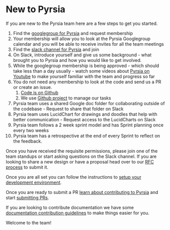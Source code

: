 # New to Pyrsia

If you are new to the Pyrsia team here are a few steps to get you started.

1. Find the [googlegroup for Pyrsia](https://groups.google.com/g/pyrsia) and request membership
2. Your membership will allow you to look at the Pyrsia Googlegroup calendar and you will be able to receive invites for all the team meetings
3. Find the [slack channel for Pyrsia](https://join.slack.com/t/cdeliveryfdn/shared_invite/zt-1eryue9cw-9YpgrfIfsTcDS~hGHchURg) and join
4. On Slack, introduce yourself and give us some background - what brought you to Pyrsia and how you would like to get involved.
5. While the googlegroup membership is being approved - which should take less than a day usually - watch some videos about [Pyrsia on Youtube](https://www.youtube.com/channel/UClPQKloIElvJk7EdSST3W5g) to make yourself familiar with the team and progress so far
6. You do not need any membership to look at the code and send us a PR or create an issue.
   1. [Code is on Github](https://github.com/pyrsia)
   2. We use [Github project](https://github.com/orgs/pyrsia/projects/3) to manage our tasks
7. Pyrsia team uses a shared Google doc folder for collaborating outside of the codebase - Request to share that folder on Slack
8. Pyrsia team uses LucidChart for drawings and doodles that help with better communication - Request access to the LucidCharts on Slack
9. Pyrsia team follows a 2 week sprint model and has Sprint planning once every two weeks
10. Pyrsia team has a retrospective at the end of every Sprint to reflect on the feedback.

Once you have received the requisite permissions, please join one of the team standups or start asking questions on the Slack channel. If you are looking to share a new design or have a proposal head over to our [RFC process](https://pyrsia.io/docs/community/rfc/) to submit it.

Once you are all set you can follow the instructions to [setup your development environment](./local_dev_setup.md/).

Once you are ready to submit a PR [learn about contributing to Pyrsia](./contributing.md) and start [submitting PRs](https://pyrsia.io/docs/community/get_involved/submit_pr/).

If you are looking to contribute documentation we have some [documentation contribution guidelines](./doc_workflow.md) to make things easier for you.

Welcome to the team!
